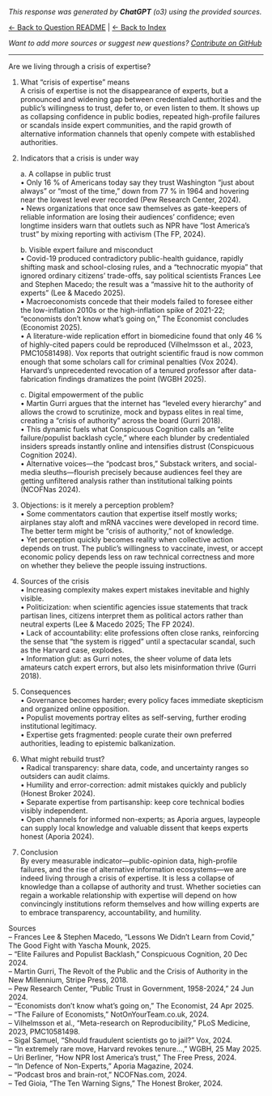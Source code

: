 <!-- 
Generated by: chatgpt
Model: o3
Prompt type: sources
Generated at: 2025-06-08T19:04:45.641282
-->

*This response was generated by **ChatGPT** (o3) using the provided sources.*

[← Back to Question README](README.md) | [← Back to Index](../README.md)

*Want to add more sources or suggest new questions? [Contribute on GitHub](https://github.com/justinwest/SuggestedSources)*

---

Are we living through a crisis of expertise?

1. What “crisis of expertise” means  
   A crisis of expertise is not the disappearance of experts, but a pronounced and widening gap between credentialed authorities and the public’s willingness to trust, defer to, or even listen to them.  It shows up as collapsing confidence in public bodies, repeated high-profile failures or scandals inside expert communities, and the rapid growth of alternative information channels that openly compete with established authorities.

2. Indicators that a crisis is under way  

   a. A collapse in public trust  
      • Only 16 % of Americans today say they trust Washington “just about always” or “most of the time,” down from 77 % in 1964 and hovering near the lowest level ever recorded (Pew Research Center, 2024).  
      • News organizations that once saw themselves as gate-keepers of reliable information are losing their audiences’ confidence; even longtime insiders warn that outlets such as NPR have “lost America’s trust” by mixing reporting with activism (The FP, 2024).

   b. Visible expert failure and misconduct  
      • Covid-19 produced contradictory public-health guidance, rapidly shifting mask and school-closing rules, and a “technocratic myopia” that ignored ordinary citizens’ trade-offs, say political scientists Frances Lee and Stephen Macedo; the result was a “massive hit to the authority of experts” (Lee & Macedo 2025).  
      • Macroeconomists concede that their models failed to foresee either the low-inflation 2010s or the high-inflation spike of 2021-22; “economists don’t know what’s going on,” The Economist concludes (Economist 2025).  
      • A literature-wide replication effort in biomedicine found that only 46 % of highly-cited papers could be reproduced (Vilhelmsson et al., 2023, PMC10581498).  Vox reports that outright scientific fraud is now common enough that some scholars call for criminal penalties (Vox 2024).  Harvard’s unprecedented revocation of a tenured professor after data-fabrication findings dramatizes the point (WGBH 2025).

   c. Digital empowerment of the public  
      • Martin Gurri argues that the internet has “leveled every hierarchy” and allows the crowd to scrutinize, mock and bypass elites in real time, creating a “crisis of authority” across the board (Gurri 2018).  
      • This dynamic fuels what Conspicuous Cognition calls an “elite failure/populist backlash cycle,” where each blunder by credentialed insiders spreads instantly online and intensifies distrust (Conspicuous Cognition 2024).  
      • Alternative voices—the “podcast bros,” Substack writers, and social-media sleuths—flourish precisely because audiences feel they are getting unfiltered analysis rather than institutional talking points (NCOFNas 2024).

3. Objections: is it merely a perception problem?  
   • Some commentators caution that expertise itself mostly works; airplanes stay aloft and mRNA vaccines were developed in record time.  The better term might be “crisis of authority,” not of knowledge.  
   • Yet perception quickly becomes reality when collective action depends on trust.  The public’s willingness to vaccinate, invest, or accept economic policy depends less on raw technical correctness and more on whether they believe the people issuing instructions.

4. Sources of the crisis  
   • Increasing complexity makes expert mistakes inevitable and highly visible.  
   • Politicization: when scientific agencies issue statements that track partisan lines, citizens interpret them as political actors rather than neutral experts (Lee & Macedo 2025; The FP 2024).  
   • Lack of accountability: elite professions often close ranks, reinforcing the sense that “the system is rigged” until a spectacular scandal, such as the Harvard case, explodes.  
   • Information glut: as Gurri notes, the sheer volume of data lets amateurs catch expert errors, but also lets misinformation thrive (Gurri 2018).

5. Consequences  
   • Governance becomes harder; every policy faces immediate skepticism and organized online opposition.  
   • Populist movements portray elites as self-serving, further eroding institutional legitimacy.  
   • Expertise gets fragmented: people curate their own preferred authorities, leading to epistemic balkanization.

6. What might rebuild trust?  
   • Radical transparency: share data, code, and uncertainty ranges so outsiders can audit claims.  
   • Humility and error-correction: admit mistakes quickly and publicly (Honest Broker 2024).  
   • Separate expertise from partisanship: keep core technical bodies visibly independent.  
   • Open channels for informed non-experts; as Aporia argues, laypeople can supply local knowledge and valuable dissent that keeps experts honest (Aporia 2024).

7. Conclusion  
   By every measurable indicator—public-opinion data, high-profile failures, and the rise of alternative information ecosystems—we are indeed living through a crisis of expertise.  It is less a collapse of knowledge than a collapse of authority and trust.  Whether societies can regain a workable relationship with expertise will depend on how convincingly institutions reform themselves and how willing experts are to embrace transparency, accountability, and humility.

Sources  
– Frances Lee & Stephen Macedo, “Lessons We Didn’t Learn from Covid,” The Good Fight with Yascha Mounk, 2025.  
– “Elite Failures and Populist Backlash,” Conspicuous Cognition, 20 Dec 2024.  
– Martin Gurri, The Revolt of the Public and the Crisis of Authority in the New Millennium, Stripe Press, 2018.  
– Pew Research Center, “Public Trust in Government, 1958-2024,” 24 Jun 2024.  
– “Economists don’t know what’s going on,” The Economist, 24 Apr 2025.  
– “The Failure of Economists,” NotOnYourTeam.co.uk, 2024.  
– Vilhelmsson et al., “Meta-research on Reproducibility,” PLoS Medicine, 2023, PMC10581498.  
– Sigal Samuel, “Should fraudulent scientists go to jail?” Vox, 2024.  
– “In extremely rare move, Harvard revokes tenure…,” WGBH, 25 May 2025.  
– Uri Berliner, “How NPR lost America’s trust,” The Free Press, 2024.  
– “In Defence of Non-Experts,” Aporia Magazine, 2024.  
– “Podcast bros and brain-rot,” NCOFNas.com, 2024.  
– Ted Gioia, “The Ten Warning Signs,” The Honest Broker, 2024.